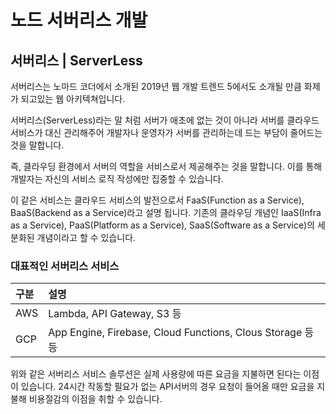 # 노드 서버리스 개발

##  서버리스 \| ServerLess

 서버리스는 노마드 코더에서 소개된 2019년 웹 개발 트렌드 5에서도 소개될 만큼 화제가 되고있는 웹 아키텍쳐입니다. 

서버리스\(ServerLess\)라는 말 처럼 서버가 애초에 없는 것이 아니라 서버를 클라우드 서비스가 대신 관리해주어 개발자나 운영자가 서버를 관리하는데 드는 부담이 줄어드는 것을 말합니다.

 즉, 클라우딩 환경에서 서버의 역할을 서비스로서 제공해주는 것을 말합니다. 이를 통해 개발자는 자신의 서비스 로직 작성에만 집중할 수 있습니다.  


 이 같은 서비스는 클라우드 서비스의 발전으로서 FaaS\(Function as a Service\), BaaS\(Backend as a Service\)라고 설명 됩니다. 기존의 클라우딩 개념인 IaaS\(Infra as a Service\), PaaS\(Platform as a Service\), SaaS\(Software as a Service\)의 세분화된 개념이라고 할 수 있습니다.

### 대표적인 서버리스 서비스 

| 구분  | 설명  |
| :--- | :--- |
| AWS | Lambda, API Gateway, S3 등  |
| GCP | App Engine, Firebase, Cloud Functions, Clous Storage 등 등 |

 위와 같은 서버리스 서비스 솔루션은 실제 사용량에 따른 요금을 지불하면 된다는 이점이 있습니다. 24시간 작동할 필요가 없는 API서버의 경우 요청이 들어올 때만 요금을 지불해 비용절감의 이점을 취할 수 있습니다.



